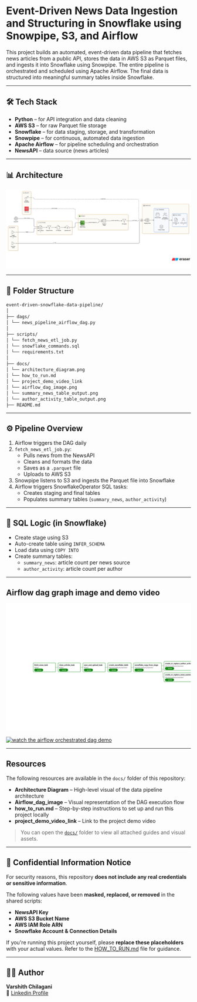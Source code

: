 # Event-Driven News Data Ingestion and Structuring in Snowflake using Snowpipe, S3, and Airflow

This project builds an automated, event-driven data pipeline that fetches news articles from a public API, stores the data in AWS S3 as Parquet files, and ingests it into Snowflake using Snowpipe. The entire pipeline is orchestrated and scheduled using Apache Airflow. The final data is structured into meaningful summary tables inside Snowflake.

---

## 🛠️ Tech Stack

- **Python** – for API integration and data cleaning
- **AWS S3** – for raw Parquet file storage
- **Snowflake** – for data staging, storage, and transformation
- **Snowpipe** – for continuous, automated data ingestion
- **Apache Airflow** – for pipeline scheduling and orchestration
- **NewsAPI** – data source (news articles)

---

## 📊 Architecture

![Architecture Diagram](./docs/architecture_diagram.png)

---

## 📂 Folder Structure

```
event-driven-snowflake-data-pipeline/
│
├── dags/
│ └── news_pipeline_airflow_dag.py
│
├── scripts/
│ └── fetch_news_etl_job.py 
│ └── snowflake_commands.sql 
│ └── requirements.txt
│
├── docs/
│ └── architecture_diagram.png
│ └── how_to_run.md
│ └── project_demo_video_link
│ └── airflow_dag_image.png
│ └── summary_news_table_output.png
│ └── author_activity_table_output.png
├── README.md 
```

---

## ⚙️ Pipeline Overview

1. Airflow triggers the DAG daily
2. `fetch_news_etl_job.py`:
   - Pulls news from the NewsAPI
   - Cleans and formats the data
   - Saves as a `.parquet` file
   - Uploads to AWS S3
3. Snowpipe listens to S3 and ingests the Parquet file into Snowflake
4. Airflow triggers SnowflakeOperator SQL tasks:
   - Creates staging and final tables
   - Populates summary tables (`summary_news`, `author_activity`)

---

## 📝 SQL Logic (in Snowflake)

- Create stage using S3
- Auto-create table using `INFER_SCHEMA`
- Load data using `COPY INTO`
- Create summary tables:
  - `summary_news`: article count per news source
  - `author_activity`: article count per author

 ---

 ## Airflow dag graph image and demo video

 ![airflow_dag_image](./docs/airflow_dag_image.png)

 [![watch the airflow orchestrated dag demo](https://img.youtube.com/vi/wNt7pOgXprw/0.jpg)](https://youtu.be/wNt7pOgXprw)

 ---

## Resources

The following resources are available in the `docs/` folder of this repository:

-  **Architecture Diagram** – High-level visual of the data pipeline architecture
-  **Airflow_dag_image** – Visual representation of the DAG execution flow
-  **how_to_run.md** – Step-by-step instructions to set up and run this project locally
-  **project_demo_video_link** – Link to the project demo video

> You can open the [`docs/`](./docs) folder to view all attached guides and visual assets.

--- 

## 🔐 Confidential Information Notice

For security reasons, this repository **does not include any real credentials or sensitive information**.

The following values have been **masked, replaced, or removed** in the shared scripts:

-  **NewsAPI Key**
-  **AWS S3 Bucket Name**
-  **AWS IAM Role ARN**
-  **Snowflake Account & Connection Details**

If you're running this project yourself, please **replace these placeholders** with your actual values. Refer to the [HOW_TO_RUN.md](./docs/how_to_run.md) file for guidance.

---

 ## 👨‍💻 Author

**Varshith Chilagani**  
🔗 [Linkedin Profile](www.linkedin.com/in/varshith-chilagani)






